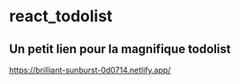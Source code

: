 # react_todolist

## Un petit lien pour la magnifique todolist

https://brilliant-sunburst-0d0714.netlify.app/